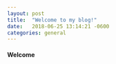 ```yaml
---
layout: post
title:  "Welcome to my blog!"
date:   2018-06-25 13:14:21 -0600
categories: general
---
```

#### Welcome